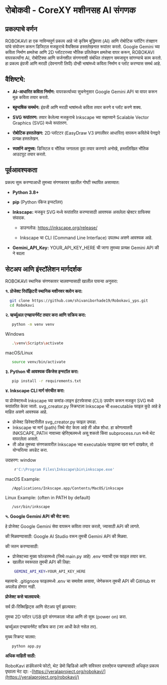 # रोबोकवी - CoreXY मशीनसह AI संगणक

## प्रकल्पाचे वर्णन

ROBOKAVI हा एक नाविन्यपूर्ण प्रकल्प आहे जो कृत्रिम बुद्धिमत्ता (AI) आणि रोबोटिक प्लॉटिंग तंत्रज्ञान यांचे संयोजन करून डिजिटल मजकूराचे वैयक्तिक हस्तलेखनात रूपांतर करतो. Google Gemini च्या कविता निर्माण क्षमतेचा आणि 2D प्लॉटटरच्या भौतिक प्रतिलेखन क्षमतेचा वापर करून, ROBOKAVI वापरकर्त्यांना AI, रोबोटिक्स आणि सर्जनशील संगणनाशी संबंधित तंत्रज्ञान समजावून सांगण्याचे काम करतो. हा प्रकल्प इंग्रजी आणि मराठी (देवनागरी लिपी) दोन्ही भाषांमध्ये कविता निर्माण व प्लॉट करण्यास समर्थ आहे.
## वैशिष्ट्ये:
* **AI-आधारित कविता निर्माण:** वापरकर्त्याच्या सुचनेनुसार Google Gemini API चा वापर करून मूळ कविता तयार करतो.

* **बहुभाषिक समर्थन:** इंग्रजी आणि मराठी भाषांमध्ये कविता तयार करणे व प्लॉट करणे शक्य.

* **SVG रूपांतरण:** तयार केलेल्या मजकुराचे Inkscape च्या सहाय्याने Scalable Vector Graphics (SVG) मध्ये रूपांतरण.

* **रोबोटिक हस्तलेखन:** 2D प्लॉटटर (EasyDraw V3 प्रणालीवर आधारित) वापरून कवितेचे पेनद्वारे प्रत्यक्ष हस्तलेखन.

* **स्पर्शाने अनुभव:** डिजिटल व भौतिक जगातला दुवा तयार करणारे अनोखे, हस्तलिखित भौतिक आउटपुट तयार करतो.
 
## पूर्वआवश्यकता

प्रकल्प सुरू करण्याआधी तुमच्या संगणकावर खालील गोष्टी स्थापित असाव्यात:
* **Python 3.8+**
* **pip** (Python पॅकेज इन्स्टॉलर)
* **Inkscape:** मजकूर SVG मध्ये रूपांतरित करण्यासाठी आवश्यक असलेला व्हेक्टर ग्राफिक्स संपादक.

    * डाउनलोड: https://inkscape.org/release/

    * Inkscape चा CLI (Command Line Interface) उपलब्ध असणे आवश्यक आहे.

* **Gemini_API_Key:** YOUR_API_KEY_HERE ची जागा तुमच्या प्रत्यक्ष Gemini API की ने बदला

## सेटअप आणि इंस्टॉलेशन मार्गदर्शक

ROBOKAVI स्थानिक संगणकावर चालवण्यासाठी खालील पायऱ्या अनुसरा:

**१. प्रोजेक्ट रिपॉझिटरी स्थानिक मशीनवर क्लोन करा:**
 ```bash
   git clone https://github.com/shivaniborhade19/Robokavi_yps.git
   cd Robokavi
 ```
**२. व्हर्च्युअल एन्व्हायर्नमेंट तयार करा आणि सक्रिय करा:**

```bash
   python -m venv venv
 ```

Windows

```bash
   .\venv\Scripts\activate
 ```

macOS/Linux

```bash
   source venv/bin/activate
 ```

**३. Python ची आवश्यक पॅकेजेस इन्स्टॉल करा:**

```bash
   pip install -r requirements.txt
 ```

**४. Inkscape CLI मार्ग संरचीत करा:**

 या प्रोजेक्टमध्ये Inkscape च्या कमांड-लाइन इंटरफेसचा (CLI) उपयोग करून मजकूर SVG मध्ये रूपांतरित केला जातो.
svg_creator.py स्क्रिप्टला Inkscape ची executable फाइल कुठे आहे हे माहित असणे आवश्यक आहे.
   - प्रोजेक्ट डिरेक्टरीतील svg_creator.py फाइल उघडा.
   - Inkscape चा मार्ग (path) जिथे सेट केला आहे ती ओळ शोधा.
       हा कोणत्यातरी INKSCAPE_PATH नावाच्या व्हेरिएबलमध्ये असू शकतो किंवा subprocess.run मध्ये थेट वापरलेला असतो.
   - ती ओळ तुमच्या संगणकावरील Inkscape च्या executable फाइलचा खरा मार्ग दाखवेल, तो योग्यरित्या अपडेट करा.

उदाहरण:
window
 ```bash
     r'C:\Program Files\Inkscape\bin\inkscape.exe'
 ```
macOS Example:
```bash
   /Applications/Inkscape.app/Contents/MacOS/inkscape
 ```
Linux Example: (often in PATH by default)
```bash
   /usr/bin/inkscape
 ```

**५. Google Gemini API की सेट करा:**

हे प्रोजेक्ट Google Gemini सेवा वापरून कविता तयार करतो, ज्यासाठी API की लागते.

की मिळवण्यासाठी:
Google AI Studio वरून तुमची Gemini API की मिळवा.

की जतन करण्यासाठी:

- प्रोजेक्टच्या मुख्य फोल्डरमध्ये (जिथे main.py आहे) .env नावाची एक फाइल तयार करा.
- खालील स्वरूपात तुमची API की लिहा:
```bash
    GEMINI_API_KEY=YOUR_API_KEY_HERE
 ```
महत्वाचे: .gitignore फाइलमध्ये .env चा समावेश असावा, जेणेकरून तुमची API की GitHub वर अपलोड होणार नाही.


**प्रोजेक्ट कसे चालवायचे:**

सर्व प्री-रिक्विझिट्स आणि सेटअप पूर्ण झाल्यावर:

तुमचा 2D प्लॉटर USB द्वारे संगणकाला जोडा आणि तो सुरू (power on) करा.

व्हर्च्युअल एन्व्हायर्नमेंट सक्रिय करा (जर आधी केले नसेल तर).

मुख्य स्क्रिप्ट चालवा:
```bash
   python app.py
```

**अधिक माहिती साठी:**

RoboKavi हार्डवेअरचे फोटो, थेट डेमो व्हिडिओ आणि सविस्तर दस्तऐवज पाहण्यासाठी अधिकृत प्रकल्प पृष्ठाला भेट द्या:
-[https://yeralaproject.org/robokavi/](https://yeralaproject.org/robokavi/)
